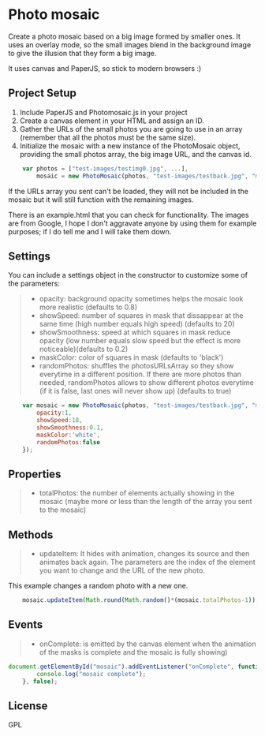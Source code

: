 # Photo mosaic

Create a photo mosaic based on a big image formed by smaller ones. It uses an overlay mode, so the small images blend in the background image to give the illusion that they form a big image. 

It uses canvas and PaperJS, so stick to modern browsers :)


## Project Setup

1. Include PaperJS and Photomosaic.js in your project
2. Create a canvas element in your HTML and assign an ID.
3. Gather the URLs of the small photos you are going to use in an array (remember that all the photos must be the same size).
4. Initialize the mosaic with a new instance of the PhotoMosaic object, providing the small photos array, the big image URL, and the canvas id.
```javascript
	var photos = ["test-images/testimg0.jpg", ...],
		mosaic = new PhotoMosaic(photos, "test-images/testback.jpg", "mosaic");

```

If the URLs array you sent can't be loaded, they will not be included in the mosaic but it will still function with the remaining images.

There is an example.html that you can check for functionality. The images are from Google, I hope I don't aggravate anyone by using them for example purposes; if I do tell me and I will take them down.


## Settings

You can include a settings object in the constructor to customize some of the parameters:

> - opacity: background opacity sometimes helps the mosaic look more realistic (defaults to 0.8)
> - showSpeed: number of squares in mask that dissappear at the same time (high number equals high speed) (defaults to 20)
> - showSmoothness: speed at which squares in mask reduce opacity (low number equals slow speed but the effect is more noticeable)(defaults to 0.2)
> - maskColor: color of squares in mask (defaults to 'black')
> - randomPhotos: shuffles the photosURLsArray so they show everytime in a different position. If there are more photos than needed, randomPhotos allows to show different photos everytime (if it is false, last ones will never show up) (defaults to true)

```javascript
	var mosaic = new PhotoMosaic(photos, "test-images/testback.jpg", "mosaic", {
		opacity:1,
		showSpeed:18,
		showSmoothness:0.1,
		maskColor:'white',
		randomPhotos:false
	});

```

## Properties

> - totalPhotos: the number of elements actually showing in the mosaic (maybe more or less than the length of the array you sent to the mosaic)


## Methods

> - updateItem: It hides with animation, changes its source and then animates back again. The parameters are the index of the element you want to change and the URL of the new photo.

This example changes a random photo with a new one.
```javascript
	mosaic.updateItem(Math.round(Math.random()*(mosaic.totalPhotos-1)), "test-images/test-update.jpeg");
```

## Events

> - onComplete: is emitted by the canvas element when the animation of the masks is complete and the mosaic is fully showing)
```javascript
document.getElementById("mosaic").addEventListener("onComplete", function (e) {
		console.log("mosaic complete");
	}, false);
```

## License

GPL